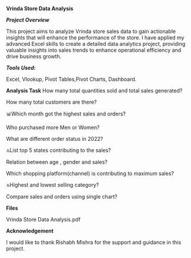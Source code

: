 **Vrinda Store Data Analysis**

**_Project Overview_**

This project aims to analyze Vrinda store sales data to gain actionable insights that will enhance the performance of the store.
I have applied my advanced Excel skills to create a detailed data analytics project, providing valuable insights into sales trends to enhance operational efficiency and drive business growth.

**_Tools Used:_**

Excel, Vlookup, Pivot Tables,Pivot Charts, Dashboard.

**Analysis Task**
How many total quantities sold and total sales generated?

How many total customers are there?

📊Which month got the highest sales and orders?

Who purchased more Men or Women?

What are different order status in 2022?

🔝List top 5 states contributing to the sales?

Relation between age , gender and sales?

Which shopping platform(channel) is contributing to maximum sales?

🔝Highest and lowest selling category?

Compare sales and orders using single chart?

**Files**

Vrinda Store Data Analysis.pdf

**Acknowledgement**

I would like to thank Rishabh Mishra for the support and guidance in this project.
